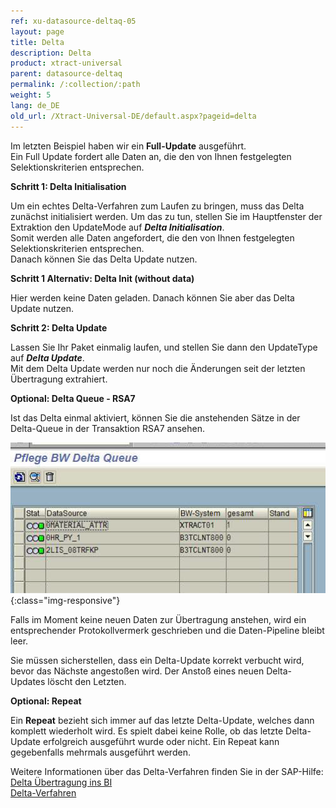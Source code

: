 ```yaml
---
ref: xu-datasource-deltaq-05
layout: page
title: Delta
description: Delta
product: xtract-universal
parent: datasource-deltaq
permalink: /:collection/:path
weight: 5
lang: de_DE
old_url: /Xtract-Universal-DE/default.aspx?pageid=delta
---
```


Im letzten Beispiel haben wir ein **Full-Update** ausgeführt. <br>
Ein Full Update fordert alle Daten an, die den von Ihnen festgelegten Selektionskriterien entsprechen.

**Schritt 1: Delta Initialisation** 

Um ein echtes Delta-Verfahren zum Laufen zu bringen, muss das Delta zunächst initialisiert werden. Um das zu tun, stellen Sie im Hauptfenster der Extraktion den UpdateMode auf ***Delta Initialisation***. <br>
Somit werden alle Daten angefordert, die den von Ihnen festgelegten Selektionskriterien entsprechen.<br>
Danach können Sie das Delta Update nutzen.

**Schritt 1 Alternativ: Delta Init (without data)** 

Hier werden keine Daten geladen. Danach können Sie aber das Delta Update nutzen.

**Schritt 2: Delta Update** 

Lassen Sie Ihr Paket einmalig laufen, und stellen Sie dann den UpdateType auf ***Delta Update***. <br>
Mit dem Delta Update werden nur noch die Änderungen seit der letzten Übertragung extrahiert.

**Optional: Delta Queue - RSA7** 

Ist das Delta einmal aktiviert, können Sie die anstehenden Sätze in der Delta-Queue in der Transaktion RSA7 ansehen.

![Delta](/img/content/Delta.png){:class="img-responsive"}

Falls im Moment keine neuen Daten zur Übertragung anstehen, wird ein entsprechender Protokollvermerk geschrieben und die Daten-Pipeline bleibt leer.

Sie müssen sicherstellen, dass ein Delta-Update korrekt verbucht wird, bevor das Nächste angestoßen wird. Der Anstoß eines neuen Delta-Updates löscht den Letzten.

**Optional: Repeat** 

Ein **Repeat** bezieht sich immer auf das letzte Delta-Update, welches dann komplett wiederholt wird. Es spielt dabei keine Rolle, ob das letzte Delta-Update erfolgreich ausgeführt wurde oder nicht. Ein Repeat kann gegebenfalls mehrmals ausgeführt werden.

Weitere Informationen über das Delta-Verfahren finden Sie in der SAP-Hilfe:<br>
[Delta Übertragung ins BI](http://help.sap.de/saphelp_nw70/helpdata/de/37/4f3ca8b672a34082ab3085d3c22145/content.htm)<br>
[Delta-Verfahren](https://help.sap.com/saphelp_nw70/helpdata/de/84/81eb588fc211d4b2c90050da4c74dc/content.htm?no_cache=true) 